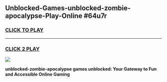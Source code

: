 
## Unblocked-Games-unblocked-zombie-apocalypse-Play-Online #64u7r
<h3>
<a href="https://news.freeplayer.one?title=unblocked-zombie-apocalypse&ref=3">CLICK TO PLAY</a></h3>
<hr>

<h3>
<a href="https://news.freeplayer.one?title=unblocked-zombie-apocalypse&ref=3">CLICK 2 PLAY</a>
  
</h3>

<a href="https://news.freeplayer.one?title=unblocked-zombie-apocalypse&ref=3"><img src="https://clearcache.store/games.png"></a>


**unblocked-zombie-apocalypse games unblocked: Your Gateway to Fun and Accessible Online Gaming**
